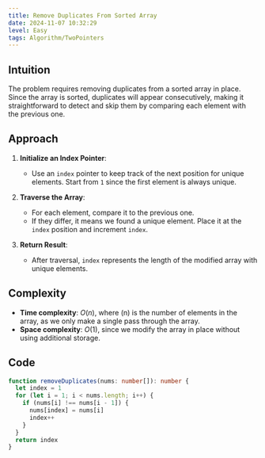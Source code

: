 ```yaml
---
title: Remove Duplicates From Sorted Array
date: 2024-11-07 10:32:29
level: Easy
tags: Algorithm/TwoPointers
---
```


## Intuition

The problem requires removing duplicates from a sorted array in place. Since the array is sorted, duplicates will appear consecutively, making it straightforward to detect and skip them by comparing each element with the previous one.

## Approach

1. **Initialize an Index Pointer**:
   - Use an `index` pointer to keep track of the next position for unique elements. Start from `1` since the first element is always unique.

2. **Traverse the Array**:
   - For each element, compare it to the previous one.
   - If they differ, it means we found a unique element. Place it at the `index` position and increment `index`.

3. **Return Result**:
   - After traversal, `index` represents the length of the modified array with unique elements.

## Complexity

- **Time complexity**: $O(n)$, where \(n\) is the number of elements in the array, as we only make a single pass through the array.
- **Space complexity**: $O(1)$, since we modify the array in place without using additional storage.

## Code

```ts
function removeDuplicates(nums: number[]): number {
  let index = 1
  for (let i = 1; i < nums.length; i++) {
    if (nums[i] !== nums[i - 1]) {
      nums[index] = nums[i]
      index++
    }
  }
  return index
}
```
